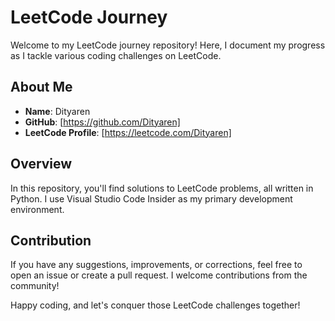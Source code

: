 # LeetCode Journey

Welcome to my LeetCode journey repository! Here, I document my progress as I tackle various coding challenges on LeetCode.

## About Me

- **Name**: Dityaren
- **GitHub**: [https://github.com/Dityaren]
- **LeetCode Profile**: [https://leetcode.com/Dityaren]

## Overview

In this repository, you'll find solutions to LeetCode problems, all written in Python.
I use Visual Studio Code Insider as my primary development environment.

## Contribution

If you have any suggestions, improvements, or corrections, feel free to open an issue or create a pull request. I welcome contributions from the community!

Happy coding, and let's conquer those LeetCode challenges together!
